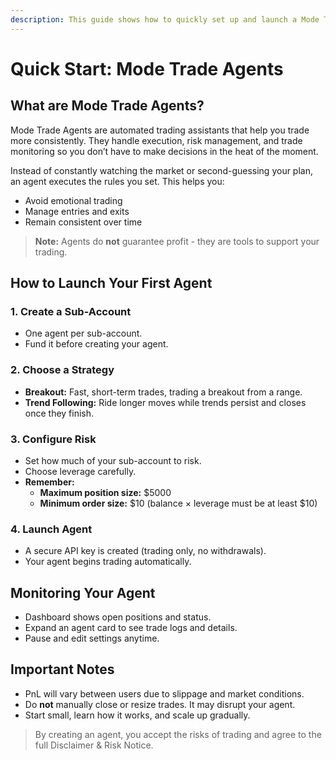 ```yaml
---
description: This guide shows how to quickly set up and launch a Mode Trade trading agent.
---
```


# Quick Start: Mode Trade Agents

## What are Mode Trade Agents?

Mode Trade Agents are automated trading assistants that help you trade more consistently. They handle execution, risk management, and trade monitoring so you don’t have to make decisions in the heat of the moment.

Instead of constantly watching the market or second-guessing your plan, an agent executes the rules you set. This helps you:

- Avoid emotional trading
- Manage entries and exits
- Remain consistent over time

> **Note:** Agents do **not** guarantee profit - they are tools to support your trading.

## How to Launch Your First Agent

### 1. Create a Sub-Account

- One agent per sub-account.
- Fund it before creating your agent.

### 2. Choose a Strategy

- **Breakout:** Fast, short-term trades, trading a breakout from a range.
- **Trend Following:** Ride longer moves while trends persist and closes once they finish.

### 3. Configure Risk

- Set how much of your sub-account to risk.
- Choose leverage carefully.
- **Remember:**
  - **Maximum position size:** $5000
  - **Minimum order size:** $10 (balance × leverage must be at least $10)

### 4. Launch Agent

- A secure API key is created (trading only, no withdrawals).
- Your agent begins trading automatically.

## Monitoring Your Agent

- Dashboard shows open positions and status.
- Expand an agent card to see trade logs and details.
- Pause and edit settings anytime.

## Important Notes

- PnL will vary between users due to slippage and market conditions.
- Do **not** manually close or resize trades. It may disrupt your agent.
- Start small, learn how it works, and scale up gradually.

> By creating an agent, you accept the risks of trading and agree to the full Disclaimer & Risk Notice.
